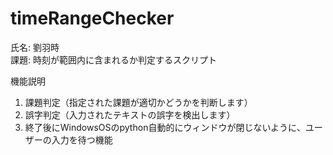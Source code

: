 # timeRangeChecker
  
氏名: 劉羽時  
課題: 時刻が範囲内に含まれるか判定するスクリプト  
  
機能説明  
1. 課題判定（指定された課題が適切かどうかを判断します）  
2. 誤字判定（入力されたテキストの誤字を検出します）  
3. 終了後にWindowsOSのpython自動的にウィンドウが閉じないように、ユーザーの入力を待つ機能  
